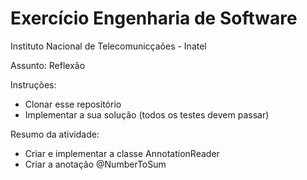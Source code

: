 # Exercício Engenharia de Software
Instituto Nacional de Telecomunicçaões - Inatel

Assunto: Reflexão

Instruções:
* Clonar esse repositório
* Implementar a sua solução (todos os testes devem passar)

Resumo da atividade:
* Criar e implementar a classe AnnotationReader
* Criar a anotação @NumberToSum
